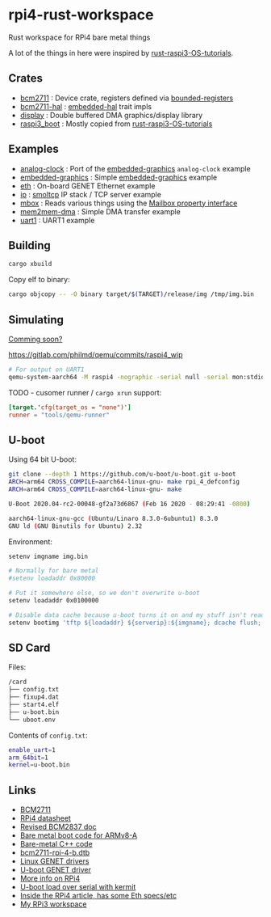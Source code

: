# rpi4-rust-workspace

Rust workspace for RPi4 bare metal things

A lot of the things in here were inspired by [rust-raspi3-OS-tutorials](https://github.com/rust-embedded/rust-raspi3-OS-tutorials).

## Crates

* [bcm2711](bcm2711/) : Device crate, registers defined via [bounded-registers](https://github.com/auxoncorp/bounded-registers)
* [bcm2711-hal](bcm2711-hal/) : [embedded-hal](https://github.com/rust-embedded/embedded-hal) trait impls
* [display](display/) : Double buffered DMA graphics/display library
* [raspi3_boot](raspi3_boot/) : Mostly copied from [rust-raspi3-OS-tutorials](https://github.com/rust-embedded/rust-raspi3-OS-tutorials)

## Examples

* [analog-clock](examples/analog-clock/src/main.rs) : Port of the [embedded-graphics](https://github.com/jamwaffles/embedded-graphics) `analog-clock` example
* [embedded-graphics](examples/embedded-graphics/src/main.rs) : Simple [embedded-graphics](https://github.com/jamwaffles/embedded-graphics) example
* [eth](examples/eth/src/main.rs) : On-board GENET Ethernet example
* [ip](examples/ip/src/main.rs) : [smoltcp](https://github.com/smoltcp-rs/smoltcp) IP stack / TCP server example
* [mbox](examples/mbox/src/main.rs) : Reads various things using the [Mailbox property interface](https://github.com/raspberrypi/firmware/wiki/Mailbox-property-interface)
* [mem2mem-dma](examples/mem2mem-dma/src/main.rs) : Simple DMA transfer example
* [uart1](examples/uart1/src/main.rs) : UART1 example

## Building

```rust
cargo xbuild
```

Copy elf to binary:

```bash
cargo objcopy -- -O binary target/$(TARGET)/release/img /tmp/img.bin
```

## Simulating

[Comming soon?](https://lists.gnu.org/archive/html/qemu-devel/2019-09/msg00681.html)

https://gitlab.com/philmd/qemu/commits/raspi4_wip

```bash
# For output on UART1
qemu-system-aarch64 -M raspi4 -nographic -serial null -serial mon:stdio -kernel /path/to/binary
```

TODO - cusomer runner / `cargo xrun` support:

```toml
[target.'cfg(target_os = "none")']
runner = "tools/qemu-runner"
```

## U-boot

Using 64 bit U-boot:

```bash
git clone --depth 1 https://github.com/u-boot/u-boot.git u-boot
ARCH=arm64 CROSS_COMPILE=aarch64-linux-gnu- make rpi_4_defconfig
ARCH=arm64 CROSS_COMPILE=aarch64-linux-gnu- make
```

```bash
U-Boot 2020.04-rc2-00048-gf2a73d6867 (Feb 16 2020 - 08:29:41 -0800)

aarch64-linux-gnu-gcc (Ubuntu/Linaro 8.3.0-6ubuntu1) 8.3.0
GNU ld (GNU Binutils for Ubuntu) 2.32
```

Environment:

```bash
setenv imgname img.bin

# Normally for bare metal
#setenv loadaddr 0x80000

# Put it somewhere else, so we don't overwrite u-boot
setenv loadaddr 0x0100000

# Disable data cache because u-boot turns it on and my stuff isn't ready for it
setenv bootimg 'tftp ${loadaddr} ${serverip}:${imgname}; dcache flush; dcache off; go ${loadaddr}'
```

## SD Card

Files:

```bash
/card
├── config.txt
├── fixup4.dat
├── start4.elf
├── u-boot.bin
└── uboot.env
```

Contents of `config.txt`:

```bash
enable_uart=1
arm_64bit=1
kernel=u-boot.bin
```

## Links

- [BCM2711](https://www.raspberrypi.org/documentation/hardware/raspberrypi/bcm2711/README.md)
- [RPi4 datasheet](https://www.raspberrypi.org/documentation/hardware/raspberrypi/bcm2711/rpi_DATA_2711_1p0_preliminary.pdf)
- [Revised BCM2837 doc](https://github.com/raspberrypi/documentation/files/1888662/BCM2837-ARM-Peripherals.-.Revised.-.V2-1.pdf)
- [Bare metal boot code for ARMv8-A](http://infocenter.arm.com/help/topic/com.arm.doc.dai0527a/DAI0527A_baremetal_boot_code_for_ARMv8_A_processors.pdf)
- [Bare-metal C++ code](https://github.com/rsta2/circle)
- [bcm2711-rpi-4-b.dtb](https://github.com/Hexxeh/rpi-firmware/blob/master/bcm2711-rpi-4-b.dtb)
- [Linux GENET drivers](https://github.com/torvalds/linux/tree/master/drivers/net/ethernet/broadcom/genet)
- [U-boot GENET driver](https://github.com/u-boot/u-boot/blob/master/drivers/net/bcmgenet.c)
- [More info on RPi4](https://www.raspberrypi.org/forums/viewtopic.php?t=244479&start=25)
- [U-boot load over serial with kermit](http://blog.mezeske.com/?p=483)
- [Inside the RPi4 article, has some Eth specs/etc](https://cdn.shopify.com/s/files/1/1560/1473/files/Inside_Raspberry_Pi_4.pdf)
- [My RPi3 workspace](https://github.com/jonlamb-gh/rpi3-rust-workspace)
